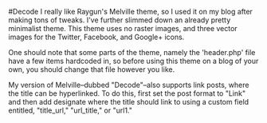 
#Decode
I really like Raygun's Melville theme, so I used it on my blog after making tons of tweaks. I've further slimmed down an already pretty minimalist theme. This theme uses no raster images, and three vector images for the Twitter, Facebook, and Google+ icons. 

One should note that some parts of the theme, namely the 'header.php' file have a few items hardcoded in, so before using this theme on a blog of your own, you should change that file however you like. 

My version of Melville–dubbed "Decode"–also supports link posts, where the title can be hyperlinked. To do this, first set the post format to "Link" and then add designate where the title should link to using a custom field entitled, "title_url," "url_title," or "url1."